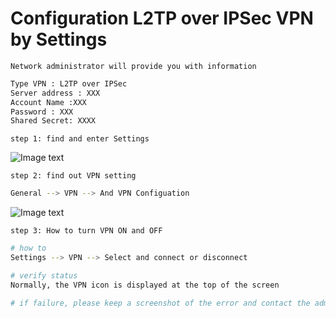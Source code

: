 # Configuration L2TP over IPSec VPN by Settings

```Network administrator will provide you with information```

```txt
Type VPN : L2TP over IPSec
Server address : XXX
Account Name :XXX
Password : XXX
Shared Secret: XXXX
```

```step 1: find and enter Settings```

![Image text](https://github.com/tobarod/netee/blob/main/Img_folder/70.png)

```step 2: find out VPN setting ```

```bash
General --> VPN --> And VPN Configuation
```
![Image text](https://github.com/tobarod/netee/blob/main/Img_folder/72.jpg)

```step 3: How to turn VPN ON and OFF```

```bash
# how to
Settings --> VPN --> Select and connect or disconnect

# verify status
Normally, the VPN icon is displayed at the top of the screen

# if failure, please keep a screenshot of the error and contact the administrator
```